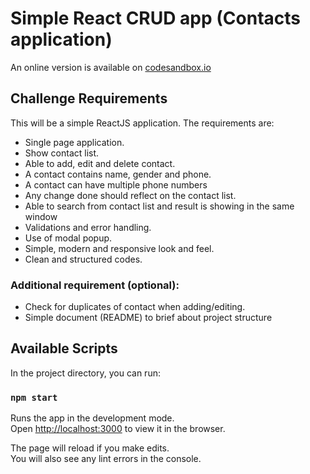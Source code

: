 # Simple React CRUD app (Contacts application)

An online version is available on [codesandbox.io](https://codesandbox.io/s/wt-854-sandbox-submission-forked-1eh3p)

## Challenge Requirements

This will be a simple ReactJS application. The requirements are:

* Single page application.  
* Show contact list.  
* Able to add, edit and delete contact.
* A contact contains name, gender and phone.
* A contact can have multiple phone numbers
* Any change done should reflect on the contact list.
* Able to search from contact list and result is showing in the same window 
* Validations and error handling.
* Use of modal popup.
* Simple, modern and responsive look and feel.
* Clean and structured codes.

### Additional requirement (optional):
* Check for duplicates of contact when adding/editing.
* Simple document (README) to brief about project structure

## Available Scripts

In the project directory, you can run:

### `npm start`

Runs the app in the development mode.\
Open [http://localhost:3000](http://localhost:3000) to view it in the browser.

The page will reload if you make edits.\
You will also see any lint errors in the console.
